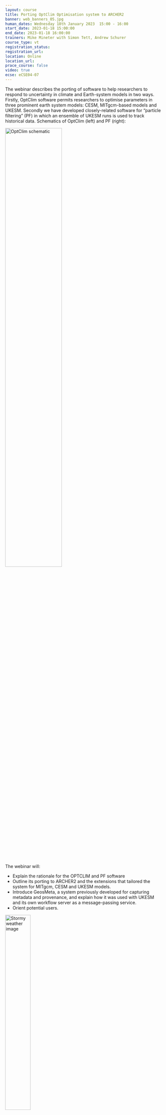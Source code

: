 ```yaml
---
layout: course
title: Porting OptClim Optimisation system to ARCHER2
banner: web_banners_05.jpg
human_dates: Wednesday 18th January 2023  15:00 - 16:00 
start_date: 2023-01-18 15:00:00
end_date: 2023-01-18 16:00:00
trainers: Mike Mineter with Simon Tett, Andrew Schurer
course_type: vt
registration_status:
registration_url:
location: Online
location_url:
prace_course: false
video: true
ecse: eCSE04-07
---
```


The webinar describes the porting of software to help researchers to respond to uncertainty in climate and Earth-system models in two ways. Firstly, OptClim software permits researchers to optimise parameters in three prominent earth system models: CESM, MITgcm-based models and UKESM.  Secondly we have developed closely-related software for “particle filtering” (PF) in which an ensemble of UKESM runs is used to track historical data. 
Schematics of OptClim (left) and PF (right):


<img src="{{ site.baseurl }}/training/courses/230118-optclim-vt/230118-optclim-vt.jpg" alt="OptClim schematic"  align="center" width="60%" />





The webinar will:
-	Explain the rationale for the OPTCLIM and PF software
-	Outline its porting to ARCHER2 and the extensions that tailored the system for MITgcm, CESM and UKESM models.
-	Introduce GeosMeta, a system previously developed for capturing metadata and provenance, and explain how it was used with UKESM and its own workflow server as a message-passing service.
-	Orient potential users.




<img src="{{ site.baseurl }}/ecse/reports/ARCHER2-eCSE04-07.jpg" alt="Stormy weather image"  align="center" width="40%" />

*Some weather processes can’t be fully resolved in maths, and have to be parameterised. Cloud physics is prominent in this.*

This online session is open to all. It will use the Blackboard Collaborate platform.


{% if page.ecse.size > 1 %}
<a href="{{ site.baseurl }}/ecse/reports/{{ page.ecse }}">eCSE project {{ page.ecse }}</a>
{% endif %}

<section id="service">

<!--
  <div class="row ">	

      <div class="col-xs-6 col-sm-4">
        <a class="ar2_linkbox ar2_linkbox-teal" 
          href="https://eu.bbcollab.com/guest/afaf7c1feff44bbab72ae540dff97cd7">
          <strong>Join Session</strong><br/>
          Join this online session in your browser
        </a>
      </div>

      <div class="col-xs-6 col-sm-4">
        <a class="ar2_linkbox ar2_linkbox-green" href="courses/"
           href="myevents.ics">
          <strong>Add to Calendar</strong><br/>
          Download ICS file to add this event to your calendar complete with join link
        </a>
      </div>

											
    </div>

-->



<h2><a name="video">Video</a></h2>

<div>

<iframe title="Video"  width="560" height="315" src="https://www.youtube.com/embed/iWrWMgMtSIM" frameborder="0" allow="accelerometer; autoplay; encrypted-media; gyroscope; picture-in-picture" allowfullscreen></iframe>

</div>





<section id="service">

    <div class="row ">	


<!--
      <div class="col-xs-6 col-sm-4">
        <a class="ar2_linkbox ar2_linkbox-teal" href="  ">
          <strong>Transcript</strong><br/>
          Download a transcript of the video audio
        </a>
      </div>

-->

      <div class="col-xs-6 col-sm-4">
        <a class="ar2_linkbox ar2_linkbox-green" href="courses/"
           href="eCSE_Webinar_OptClim.pdf">
          <strong>Slides</strong><br/>
          Download pdf of the presentation.
        </a>
      </div>
										
    </div>

</section>

